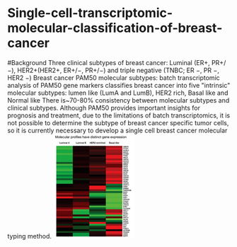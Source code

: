 # Single-cell-transcriptomic-molecular-classification-of-breast-cancer

#Background
Three clinical subtypes of breast cancer: Luminal (ER+, PR+/−), HER2+(HER2+, ER+/−, PR+/−) and triple negative (TNBC; ER −, PR −, HER2 −)
Breast cancer PAM50 molecular subtypes: batch transcriptomic analysis of PAM50 gene markers classifies breast cancer into five "intrinsic" molecular subtypes: lumen like (LumA and LumB), HER2 rich, Basal like and Normal like
There is~70-80% consistency between molecular subtypes and clinical subtypes. Although PAM50 provides important insights for prognosis and treatment, due to the limitations of batch transcriptomics, it is not possible to determine the subtype of breast cancer specific tumor cells, so it is currently necessary to develop a single cell breast cancer molecular typing method.
![PAM50](result/PAM50.png)
